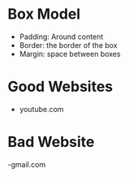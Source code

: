 # Box Model

- Padding: Around content
- Border: the border of the box
- Margin: space between boxes

# Good Websites

- youtube.com

# Bad Website

-gmail.com